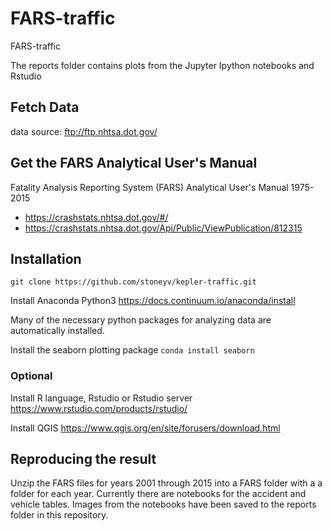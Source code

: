 # FARS-traffic
FARS-traffic

The reports folder contains plots from the Jupyter Ipython notebooks and Rstudio

## Fetch Data
data source: ftp://ftp.nhtsa.dot.gov/
 
## Get the FARS Analytical User's Manual
Fatality Analysis Reporting System (FARS) Analytical User's Manual 1975-2015
*  https://crashstats.nhtsa.dot.gov/#/
*  https://crashstats.nhtsa.dot.gov/Api/Public/ViewPublication/812315

## Installation

`git clone https://github.com/stoneyv/kepler-traffic.git`

Install Anaconda Python3
https://docs.continuum.io/anaconda/install

Many of the necessary python packages for analyzing data are automatically installed.

Install the seaborn plotting package
`conda install seaborn`

### Optional
Install R language, Rstudio or Rstudio server
https://www.rstudio.com/products/rstudio/

Install QGIS
https://www.qgis.org/en/site/forusers/download.html

## Reproducing the result
Unzip the FARS files for years 2001 through 2015 into a FARS folder with a a folder for each year.  Currently there are notebooks for the accident and vehicle tables.  Images from the notebooks have been saved to the reports folder in this repository.
